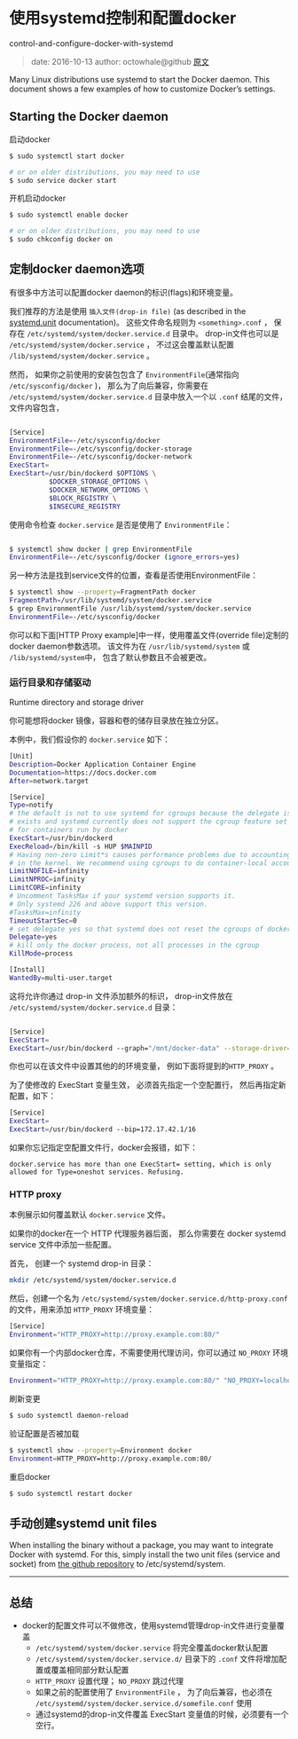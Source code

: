 # 使用systemd控制和配置docker
control-and-configure-docker-with-systemd

> date: 2016-10-13
> author: octowhale@github
> [ 原文 ](https://docs.docker.com/engine/admin/systemd/)

Many Linux distributions use systemd to start the Docker daemon. This document shows a few examples of how to customize Docker’s settings.


## Starting the Docker daemon

启动docker

```bash
$ sudo systemctl start docker

# or on older distributions, you may need to use
$ sudo service docker start
```

开机启动docker

```bash
$ sudo systemctl enable docker

# or on older distributions, you may need to use
$ sudo chkconfig docker on
```


## 定制docker daemon选项

有很多中方法可以配置docker daemon的标识(flags)和环境变量。

我们推荐的方法是使用 `插入文件(drop-in file)` (as described in the [systemd.unit](https://www.freedesktop.org/software/systemd/man/systemd.unit.html) documentation)。 这些文件命名规则为 ` <something>.conf ` ， 保存在 ` /etc/systemd/system/docker.service.d ` 目录中。 drop-in文件也可以是 ` /etc/systemd/system/docker.service ` ， 不过这会覆盖默认配置 ` /lib/systemd/system/docker.service ` 。

然而， 如果你之前使用的安装包包含了 ` EnvironmentFile `(通常指向 ` /etc/sysconfig/docker ` )， 那么为了向后兼容，你需要在 ` /etc/systemd/system/docker.service.d ` 目录中放入一个以 ` .conf ` 结尾的文件， 文件内容包含，

```bash

[Service]
EnvironmentFile=-/etc/sysconfig/docker
EnvironmentFile=-/etc/sysconfig/docker-storage
EnvironmentFile=-/etc/sysconfig/docker-network
ExecStart=
ExecStart=/usr/bin/dockerd $OPTIONS \
          $DOCKER_STORAGE_OPTIONS \
          $DOCKER_NETWORK_OPTIONS \
          $BLOCK_REGISTRY \
          $INSECURE_REGISTRY

```

使用命令检查 ` docker.service ` 是否是使用了 ` EnvironmentFile `：

```bash

$ systemctl show docker | grep EnvironmentFile
EnvironmentFile=-/etc/sysconfig/docker (ignore_errors=yes)

```

另一种方法是找到service文件的位置，查看是否使用EnvironmentFile：

```bash
$ systemctl show --property=FragmentPath docker
FragmentPath=/usr/lib/systemd/system/docker.service
$ grep EnvironmentFile /usr/lib/systemd/system/docker.service
EnvironmentFile=-/etc/sysconfig/docker

```

你可以和下面[HTTP Proxy example]中一样，使用覆盖文件(override file)定制的docker daemon参数选项。 该文件为在 ` /usr/lib/systemd/system ` 或 ` /lib/systemd/system `中， 包含了默认参数且不会被更改。


### 运行目录和存储驱动
Runtime directory and storage driver

你可能想将docker 镜像，容器和卷的储存目录放在独立分区。

本例中，我们假设你的 ` docker.service ` 如下：

```bash
[Unit]
Description=Docker Application Container Engine
Documentation=https://docs.docker.com
After=network.target

[Service]
Type=notify
# the default is not to use systemd for cgroups because the delegate issues still
# exists and systemd currently does not support the cgroup feature set required
# for containers run by docker
ExecStart=/usr/bin/dockerd
ExecReload=/bin/kill -s HUP $MAINPID
# Having non-zero Limit*s causes performance problems due to accounting overhead
# in the kernel. We recommend using cgroups to do container-local accounting.
LimitNOFILE=infinity
LimitNPROC=infinity
LimitCORE=infinity
# Uncomment TasksMax if your systemd version supports it.
# Only systemd 226 and above support this version.
#TasksMax=infinity
TimeoutStartSec=0
# set delegate yes so that systemd does not reset the cgroups of docker containers
Delegate=yes
# kill only the docker process, not all processes in the cgroup
KillMode=process

[Install]
WantedBy=multi-user.target


```

这将允许你通过 drop-in 文件添加额外的标识， drop-in文件放在 ` /etc/systemd/system/docker.service.d ` 目录：

```bash

[Service]
ExecStart=
ExecStart=/usr/bin/dockerd --graph="/mnt/docker-data" --storage-driver=overlay

```

你也可以在该文件中设置其他的的环境变量， 例如下面将提到的` HTTP_PROXY ` 。

为了使修改的 ExecStart 变量生效， 必须首先指定一个空配置行， 然后再指定新配置，如下：

```bash
[Service]
ExecStart=
ExecStart=/usr/bin/dockerd --bip=172.17.42.1/16
```

如果你忘记指定空配置文件行，docker会报错，如下：

```
docker.service has more than one ExecStart= setting, which is only allowed for Type=oneshot services. Refusing.

```

### HTTP proxy

本例展示如何覆盖默认 ` docker.service ` 文件。

如果你的docker在一个 HTTP 代理服务器后面， 那么你需要在 docker systemd service 文件中添加一些配置。

首先， 创建一个 systemd drop-in 目录：

```bash
mkdir /etc/systemd/system/docker.service.d 
```

然后，创建一个名为 ` /etc/systemd/system/docker.service.d/http-proxy.conf ` 的文件，用来添加 ` HTTP_PROXY ` 环境变量：

```bash
[Service]
Environment="HTTP_PROXY=http://proxy.example.com:80/"

```

如果你有一个内部docker仓库，不需要使用代理访问，你可以通过 ` NO_PROXY ` 环境变量指定：

```bash
Environment="HTTP_PROXY=http://proxy.example.com:80/" "NO_PROXY=localhost,127.0.0.1,docker-registry.somecorporation.com"

```

刷新变更

```bash
$ sudo systemctl daemon-reload 
```

验证配置是否被加载

```bash
$ systemctl show --property=Environment docker
Environment=HTTP_PROXY=http://proxy.example.com:80/
```

重启docker

```bash
$ sudo systemctl restart docker

```


## 手动创建systemd unit files

When installing the binary without a package, you may want to integrate Docker with systemd. For this, simply install the two unit files (service and socket) from [the github repository](https://github.com/docker/docker/tree/master/contrib/init/systemd) to /etc/systemd/system.



----

## 总结

+ docker的配置文件可以不做修改，使用systemd管理drop-in文件进行变量覆盖
  + ` /etc/systemd/system/docker.service ` 将完全覆盖docker默认配置
  + ` /etc/systemd/system/docker.service.d/ ` 目录下的 ` .conf ` 文件将增加配置或覆盖相同部分默认配置
  + ` HTTP_PROXY ` 设置代理； ` NO_PROXY ` 跳过代理
  + 如果之前的配置使用了 ` EnvironmentFile ` ， 为了向后兼容，也必须在` /etc/systemd/system/docker.service.d/somefile.conf` 使用
  + 通过systemd的drop-in文件覆盖 ExecStart 变量值的时候，必须要有一个空行。


